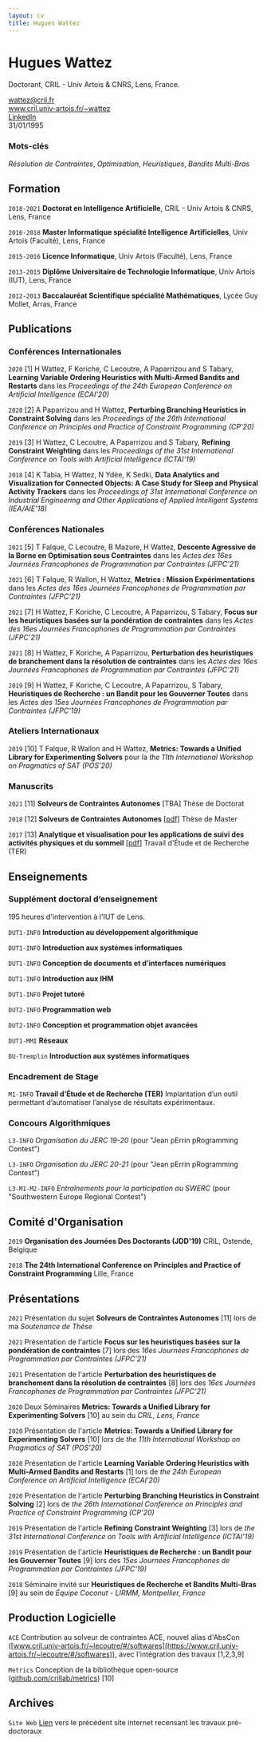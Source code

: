 ```yaml
---
layout: cv
title: Hugues Wattez
---
```

# Hugues Wattez
Doctorant, CRIL - Univ Artois & CNRS, Lens, France.

<div id="webaddress">
  <div>
    <ion-icon name="mail-outline"></ion-icon>
    <a href="mailto:wattez@cril.fr">wattez@cril.fr</a>
  </div>
  <div>
    <ion-icon name="link-outline"></ion-icon>
    <a target="_blank" href="http://www.cril.univ-artois.fr/~wattez">www.cril.univ-artois.fr/~wattez</a>
  </div>
  <div>
    <ion-icon name="logo-linkedin"></ion-icon>
    <a target="_blank" href="https://www.linkedin.com/in/hugues-wattez-348070145">LinkedIn</a>
  </div>
  <div>
    <ion-icon name="calendar-number-outline"></ion-icon>
    31/01/1995
  </div>
</div>


<!--## Biographie

Je suis en troisième année de doctorat (Informatique et Intelligence Artificielle) pour lequel j'étudie les __Solveurs de Contraintes Autonomes__ sous la supervision de *Frédéric Koriche*, *Christophe Lecoutre* et *Anastasia Paparrizou*.-->

### Mots-clés

*Résolution de Contraintes*, *Optimisation*, *Heuristiques*, *Bandits Multi-Bras*

## Formation

`2018-2021`
__Doctorat en Intelligence Artificielle__, CRIL - Univ Artois & CNRS, Lens, France

`2016-2018`
__Master Informatique spécialité Intelligence Artificielles__, Univ Artois (Faculté), Lens, France

`2015-2016`
__Licence Informatique__, Univ Artois (Faculté), Lens, France

`2013-2015`
__Diplôme Universitaire de Technologie Informatique__, Univ Artois (IUT), Lens, France

`2012-2013`
__Baccalauréat Scientifique spécialité Mathématiques__, Lycée Guy Mollet, Arras, France

## Publications

<!-- A list is also available [online](http://scholar.google.co.uk/citations?user=AEYuMjIAAAAJ)  -->

### Conférences Internationales

`2020`
[1] H Wattez, F Koriche, C Lecoutre, A Paparrizou and S Tabary, __Learning Variable Ordering Heuristics with Multi-Armed Bandits and Restarts__ dans les *Proceedings of the 24th European Conference on Artificial Intelligence (ECAI'20)*

`2020`
[2] A Paparrizou and H Wattez, __Perturbing Branching Heuristics in Constraint Solving__ dans les *Proceedings of the 26th International Conference on Principles and Practice of Constraint Programming (CP'20)*

`2019`
[3] H Wattez, C Lecoutre, A Paparrizou and S Tabary, __Refining Constraint Weighting__ dans les *Proceedings of the 31st International Conference on Tools with Artificial Intelligence (ICTAI'19)*

`2018`
[4] K Tabia, H Wattez, N Ydée, K Sedki, __Data Analytics and Visualization for Connected Objects: A Case Study for Sleep and Physical Activity Trackers__ dans les *Proceedings of 31st International Conference on Industrial Engineering and Other Applications of Applied Intelligent Systems (IEA/AIE’18)*

### Conférences Nationales

`2021`
[5] T Falque, C Lecoutre, B Mazure, H Wattez, __Descente Agressive de la Borne en Optimisation sous Contraintes__ dans les *Actes des 16es Journées Francophones de Programmation par Contraintes (JFPC'21)*

`2021`
[6] T Falque, R Wallon, H Wattez, __Metrics : Mission Expérimentations__ dans les *Actes des 16es Journées Francophones de Programmation par Contraintes (JFPC'21)*

`2021`
[7] H Wattez, F Koriche, C Lecoutre, A Paparrizou, S Tabary, __Focus sur les heuristiques basées sur la pondération de contraintes__ dans les *Actes des 16es Journées Francophones de Programmation par Contraintes (JFPC'21)*

`2021`
[8] H Wattez, F Koriche, A Paparrizou, __Perturbation des heuristiques de branchement dans la résolution de contraintes__ dans les *Actes des 16es Journées Francophones de Programmation par Contraintes (JFPC'21)*

`2019`
[9] H Wattez, F Koriche, C Lecoutre, A Paparrizou, S Tabary, __Heuristiques de Recherche : un Bandit pour les Gouverner Toutes__ dans les *Actes des 15es Journées Francophones de Programmation par Contraintes (JFPC'19)*

### Ateliers Internationaux

`2019`
[10] T Falque, R Wallon and H Wattez, __Metrics: Towards a Unified Library for Experimenting Solvers__ pour la *the 11th International Workshop on Pragmatics of SAT (POS’20)*

### Manuscrits

`2021`
[11] __Solveurs de Contraintes Autonomes__ [TBA] Thèse de Doctorat

`2018`
[12] __Solveurs de Contraintes Autonomes__ [[pdf]](old/resources/pdf/stage-m2.pdf) Thèse de Master

`2017`
[13] __Analytique et visualisation pour les applications de suivi des activités physiques et du sommeil__ [[pdf]](old/resources/pdf/ter-m1.pdf) Travail d'Étude et de Recherche (TER)

## Enseignements

### Supplément doctoral d’enseignement

195 heures d'intervention à l'IUT de Lens.

`DUT1-INFO`
__Introduction au développement algorithmique__

`DUT1-INFO`
__Introduction aux systèmes informatiques__

`DUT1-INFO`
__Conception de documents et d’interfaces numériques__

`DUT1-INFO`
__Introduction aux IHM__

`DUT1-INFO`
__Projet tutoré__

`DUT2-INFO`
__Programmation web__

`DUT2-INFO`
__Conception et programmation objet avancées__

`DUT1-MMI`
__Réseaux__

`DU-Tremplin`
__Introduction aux systèmes informatiques__

### Encadrement de Stage

`M1-INFO`
__Travail d’Étude et de Recherche (TER)__
Implantation d’un outil permettant d’automatiser l’analyse de résultats expérimentaux.

### Concours Algorithmiques

`L3-INFO`
_Organisation du JERC 19-20_ (pour "Jean pErrin pRogramming Contest")

`L3-INFO`
_Organisation du JERC 20-21_ (pour "Jean pErrin pRogramming Contest")

`L3-M1-M2-INFO`
_Entraînements pour la participation au SWERC_ (pour "Southwestern Europe Regional Contest")

## Comité d'Organisation

`2019`
__Organisation des Journées Des Doctorants (JDD'19)__ CRIL, Ostende, Belgique

`2018`
__The 24th International Conference on Principles and Practice of Constraint Programming__ Lille, France

## Présentations

`2021` Présentation du sujet __Solveurs de Contraintes Autonomes__ [11] lors de ma *Soutenance de Thèse*

`2021` Présentation de l'article __Focus sur les heuristiques basées sur la pondération de contraintes__ [7] lors des *16es Journées Francophones de Programmation par Contraintes (JFPC'21)*

`2021` Présentation de l'article __Perturbation des heuristiques de branchement dans la résolution de contraintes__ [8] lors des *16es Journées Francophones de Programmation par Contraintes (JFPC'21)*

`2020` Deux Séminaires __Metrics: Towards a Unified Library for Experimenting Solvers__ [10] au sein du *CRIL, Lens, France*

`2020` Présentation de l'article __Metrics: Towards a Unified Library for Experimenting Solvers__ [10] lors de *the 11th International Workshop on Pragmatics of SAT (POS’20)*

`2020` Présentation de l'article __Learning Variable Ordering Heuristics with Multi-Armed Bandits and Restarts__ [1] lors de *the 24th European Conference on Artificial Intelligence (ECAI'20)*

`2020` Présentation de l'article __Perturbing Branching Heuristics in Constraint Solving__ [2] lors de *the 26th International Conference on Principles and Practice of Constraint Programming (CP'20)*

`2019` Présentation de l'article __Refining Constraint Weighting__ [3] lors de *the 31st International Conference on Tools with Artificial Intelligence (ICTAI'19)*

`2019` Présentation de l'article __Heuristiques de Recherche : un Bandit pour les Gouverner Toutes__ [9] lors des *15es Journées Francophones de Programmation par Contraintes (JFPC'19)*

`2018` Séminaire invité sur __Heuristiques de Recherche et Bandits Multi-Bras__ [9] au sein de *Équipe Coconut - LIRMM, Montpellier, France*

## Production Logicielle

`ACE` Contribution au solveur de contraintes ACE, nouvel alias d'AbsCon ([www.cril.univ-artois.fr/~lecoutre/#/softwares](https://www.cril.univ-artois.fr/~lecoutre/#/softwares)), avec l'intégration des travaux [1,2,3,9]

`Metrics` Conception de la bibliothèque open-source ([github.com/crillab/metrics](https://github.com/crillab/metrics)) [10]

## Archives

`Site Web` [Lien](old/home/) vers le précédent site internet recensant les travaux pré-doctoraux

<!-- Last updated: June 2021 -->


